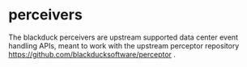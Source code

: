 # perceivers

The blackduck perceivers are upstream supported data center event handling APIs, meant to work with the upstream perceptor repository https://github.com/blackducksoftware/perceptor .
